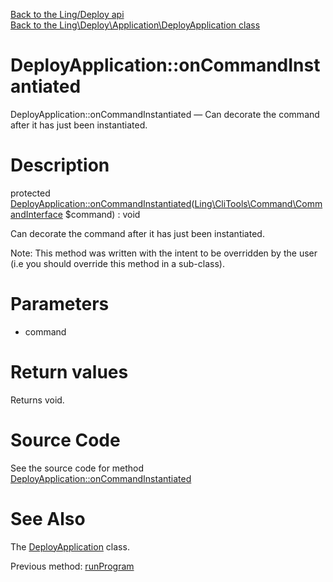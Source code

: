 [Back to the Ling/Deploy api](https://github.com/lingtalfi/Deploy/blob/master/doc/api/Ling/Deploy.md)<br>
[Back to the Ling\Deploy\Application\DeployApplication class](https://github.com/lingtalfi/Deploy/blob/master/doc/api/Ling/Deploy/Application/DeployApplication.md)


DeployApplication::onCommandInstantiated
================



DeployApplication::onCommandInstantiated — Can decorate the command after it has just been instantiated.




Description
================


protected [DeployApplication::onCommandInstantiated](https://github.com/lingtalfi/Deploy/blob/master/doc/api/Ling/Deploy/Application/DeployApplication/onCommandInstantiated.md)([Ling\CliTools\Command\CommandInterface](https://github.com/lingtalfi/CliTools/blob/master/doc/api/Ling/CliTools/Command/CommandInterface.md) $command) : void




Can decorate the command after it has just been instantiated.

Note: This method was written with the intent to be overridden by the user (i.e you should override this method in a sub-class).



Parameters
================


- command

    


Return values
================

Returns void.








Source Code
===========
See the source code for method [DeployApplication::onCommandInstantiated](https://github.com/lingtalfi/Deploy/blob/master/Application/DeployApplication.php#L324-L331)


See Also
================

The [DeployApplication](https://github.com/lingtalfi/Deploy/blob/master/doc/api/Ling/Deploy/Application/DeployApplication.md) class.

Previous method: [runProgram](https://github.com/lingtalfi/Deploy/blob/master/doc/api/Ling/Deploy/Application/DeployApplication/runProgram.md)<br>

